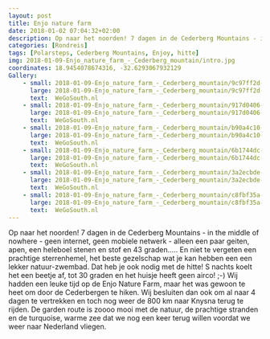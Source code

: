 ```yaml
---
layout: post
title: Enjo nature farm 
date: 2018-01-02 07:04:32+02:00
description: Op naar het noorden! 7 dagen in de Cederberg Mountains - in the middle of nowhere - geen internet, geen mobiele netwerk - alleen een paar geiten, apen, een heleboel stenen en stof en 43 graden..... En niet te vergeten ee
categories: [Rondreis]
tags: [Polarsteps, Cederberg Mountains, Enjoy, hitte]
img: 2018-01-09-Enjo_nature_farm_-_Cederberg_mountain/intro.jpg
coordinates: 18.9454078674316, -32.6293067932129
Gallery:
    - small: 2018-01-09-Enjo_nature_farm_-_Cederberg_mountain/9c97ff2d-216e-45d2-b241-5678e8c86c74_large_image.jpg
      large: 2018-01-09-Enjo_nature_farm_-_Cederberg_mountain/9c97ff2d-216e-45d2-b241-5678e8c86c74_large_image.jpg
      text:  WeGoSouth.nl
    - small: 2018-01-09-Enjo_nature_farm_-_Cederberg_mountain/917d0406-162a-4e70-a3c6-c3936b13cb57_large_image.jpg
      large: 2018-01-09-Enjo_nature_farm_-_Cederberg_mountain/917d0406-162a-4e70-a3c6-c3936b13cb57_large_image.jpg
      text:  WeGoSouth.nl
    - small: 2018-01-09-Enjo_nature_farm_-_Cederberg_mountain/b90a4c10-5354-4733-a081-54b68b4cd705_large_image.jpg
      large: 2018-01-09-Enjo_nature_farm_-_Cederberg_mountain/b90a4c10-5354-4733-a081-54b68b4cd705_large_image.jpg
      text:  WeGoSouth.nl
    - small: 2018-01-09-Enjo_nature_farm_-_Cederberg_mountain/6b1744dc-e4b5-4dd0-8023-661b151786bb_large_image.jpg
      large: 2018-01-09-Enjo_nature_farm_-_Cederberg_mountain/6b1744dc-e4b5-4dd0-8023-661b151786bb_large_image.jpg
      text:  WeGoSouth.nl
    - small: 2018-01-09-Enjo_nature_farm_-_Cederberg_mountain/3a2ecbde-d501-45fe-97dd-3fd746e51f24_large_image.jpg
      large: 2018-01-09-Enjo_nature_farm_-_Cederberg_mountain/3a2ecbde-d501-45fe-97dd-3fd746e51f24_large_image.jpg
      text:  WeGoSouth.nl
    - small: 2018-01-09-Enjo_nature_farm_-_Cederberg_mountain/c8fbf35a-5a31-4d8d-ad62-0643cc0ffed3_large_image.jpg
      large: 2018-01-09-Enjo_nature_farm_-_Cederberg_mountain/c8fbf35a-5a31-4d8d-ad62-0643cc0ffed3_large_image.jpg
      text:  WeGoSouth.nl
---
```

Op naar het noorden! 7 dagen in de Cederberg Mountains - in the middle of nowhere - geen internet, geen mobiele netwerk - alleen een paar geiten, apen, een heleboel stenen en stof en 43 graden..... En niet te vergeten een prachtige sterrenhemel, het beste gezelschap wat je kan hebben een een lekker natuur-zwembad. Dat heb je ook nodig met de hitte! 
S nachts koelt het een beetje af, tot 30 graden en het huisje heeft geen airco! ;-) 
Wij hadden een leuke tijd op de Enjo Nature Farm, maar het was gewoon te heet om door de Cederbergen te hiken. Wij besluiten dan ook om al naar 4 dagen te vertrekken en toch nog weer de 800 km naar Knysna terug te rijden. De garden route is zoooo mooi met de natuur, de prachtige stranden en de turquoise, warme zee dat we nog een keer terug willen voordat we weer naar Nederland vliegen. 
